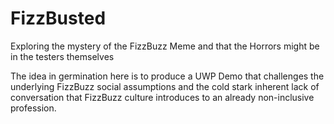 # FizzBusted
Exploring the mystery of the FizzBuzz Meme and that the Horrors might be in the testers themselves

The idea in germination here is to produce a UWP Demo that challenges the underlying FizzBuzz social assumptions and the cold stark inherent lack of conversation that FizzBuzz culture introduces to an already non-inclusive profession.
